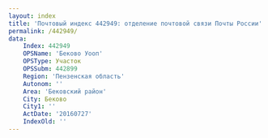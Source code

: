 ```yaml
---
layout: index
title: 'Почтовый индекс 442949: отделение почтовой связи Почты России'
permalink: /442949/
data:
    Index: 442949
    OPSName: 'Беково Уооп'
    OPSType: Участок
    OPSSubm: 442899
    Region: 'Пензенская область'
    Autonom: ''
    Area: 'Бековский район'
    City: Беково
    City1: ''
    ActDate: '20160727'
    IndexOld: ''
---
```

